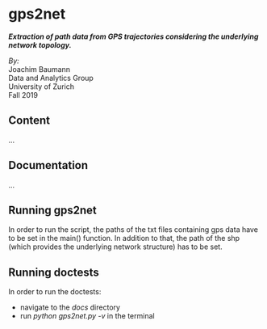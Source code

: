 # gps2net
***Extraction of path data from GPS trajectories considering the underlying network topology.***

*By:*  
Joachim Baumann  
Data and Analytics Group  
University of Zurich  
Fall 2019

## Content
...

## Documentation
...

## Running gps2net
In order to run the script, the paths of the txt files containing gps data have to be set in the main() function. In addition to that, the path of the shp (which provides the underlying network structure) has to be set.

## Running doctests
In order to run the doctests:
- navigate to the *docs* directory
- run *python gps2net.py -v* in the terminal
